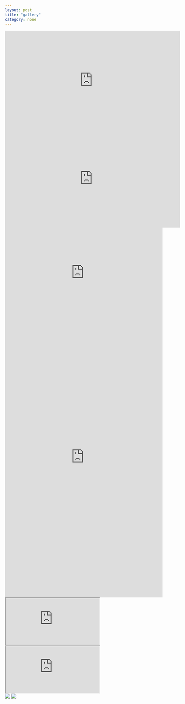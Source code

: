 ```yaml
---
layout: post
title: "gallery"
category: none
---
```


<div class="iframe-wrapper">
  <iframe width="560" height="315" src="https://www.youtube.com/embed/Y65Wu6y7NGc?si=j2OZd-ZUd4Io-ZXL" title="YouTube video player" frameborder="0" allow="accelerometer; autoplay; clipboard-write; encrypted-media; gyroscope; picture-in-picture; web-share" allowfullscreen></iframe>
</div>

<div class="iframe-wrapper">
<iframe width="560" height="315" src="https://www.youtube.com/embed/jRyvms89mlo?si=p2ZYLdZt8G2fLm8J" title="YouTube video player" frameborder="0" allow="accelerometer; autoplay; clipboard-write; encrypted-media; gyroscope; picture-in-picture; web-share" allowfullscreen></iframe>
</div>

<div style="padding:56.25% 0 0 0;position:relative;"><iframe src="https://player.vimeo.com/video/869084622?badge=0&amp;autopause=0&amp;quality_selector=1&amp;player_id=0&amp;app_id=58479" frameborder="0" allow="autoplay; fullscreen; picture-in-picture" style="position:absolute;top:0;left:0;width:100%;height:100%;" title="no title"></iframe></div><script src="https://player.vimeo.com/api/player.js"></script>


<div style="padding:177.78% 0 0 0;position:relative;"><iframe src="https://player.vimeo.com/video/884787047?badge=0&amp;autopause=0&amp;quality_selector=1&amp;player_id=0&amp;app_id=58479" frameborder="0" allow="autoplay; fullscreen; picture-in-picture" style="position:absolute;top:0;left:0;width:100%;height:100%;" title="Feedback with Photophone (Copy)"></iframe></div><script src="https://player.vimeo.com/api/player.js"></script>

<div class="iframe-wrapper">
<iframe src="https://openprocessing.org/sketch/1881578/embed/" ></iframe>
</div>

<div class="iframe-wrapper">
<iframe src="https://openprocessing.org/sketch/1995110/embed/" ></iframe>
</div>

<img src="https://lh3.googleusercontent.com/pw/ADCreHe4kbJSy3dzCalZP6-d5Wd_xODvZNmqjlUK9wuXesq178Ug9ivcUlCzDMdHs1o0sb60TW7zjLM94fP8-6yfZauW3fpBmosJVLXC3yEz2jHqEDw-0YM=w800-h1066" class="photoembed-maker" >

<img src="https://lh3.googleusercontent.com/pw/ADCreHdHXJWRRqGnEfrdMSUThd8rHb8t1e6UHiwX9ms_BBz-RxTkTFNGCuhE5XM9J1wUlALj0lsCfvlhnbwCGrXsXoakqOYPV2B5EGTTOWpB6rIdcWQ9Fpk=w800-h600" class="photoembed-maker" >